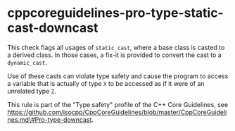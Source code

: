 cppcoreguidelines-pro-type-static-cast-downcast
===============================================

This check flags all usages of `static_cast`, where a base class is
casted to a derived class. In those cases, a fix-it is provided to
convert the cast to a `dynamic_cast`.

Use of these casts can violate type safety and cause the program to
access a variable that is actually of type `X` to be accessed as if it
were of an unrelated type `Z`.

This rule is part of the "Type safety" profile of the C++ Core
Guidelines, see
https://github.com/isocpp/CppCoreGuidelines/blob/master/CppCoreGuidelines.md\#Pro-type-downcast.
